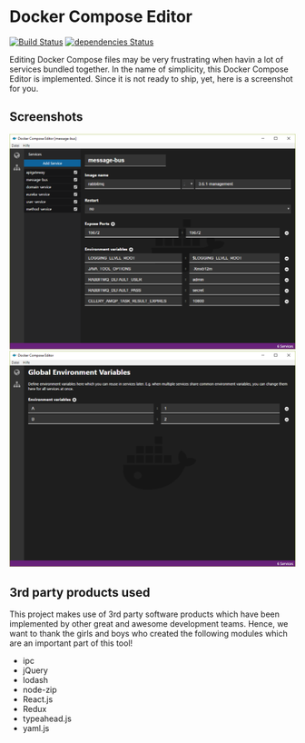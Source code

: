 # Docker Compose Editor

[![Build Status](https://travis-ci.org/code-arcs/docker-compose-editor.svg?branch=master)](https://travis-ci.org/code-arcs/docker-compose-editor)
[![dependencies Status](https://david-dm.org/code-arcs/docker-compose-editor/status.svg)](https://david-dm.org/code-arcs/docker-compose-editor)

Editing Docker Compose files may be very frustrating when havin a lot of services bundled together.
In the name of simplicity, this Docker Compose Editor is implemented.
Since it is not ready to ship, yet, here is a screenshot for you.

## Screenshots
![View of a single service](./doc/screenshot_service.png)
![View of global variables](./doc/screenshot_env.png)

## 3rd party products used
This project makes use of 3rd party software products which have been implemented
by other great and awesome development teams.
Hence, we want to thank the girls and boys who created the following modules which
are an important part of this tool!

 * ipc
 * jQuery
 * lodash
 * node-zip
 * React.js
 * Redux
 * typeahead.js
 * yaml.js
